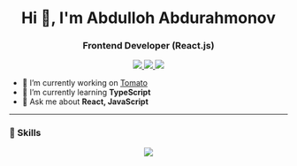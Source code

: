<h1 align="center">Hi 👋, I'm Abdulloh Abdurahmonov</h1>  
<h3 align="center">Frontend Developer (React.js)</h3>  

<p align="center">
  <a href="mailto:abdurahmonovabdulloh379@gmail.com">
    <img src="https://img.shields.io/badge/Email-Abdurahmonovabdulloh379@gmail.com-blue?logo=gmail&style=for-the-badge" />
  </a>
  <a href="https://github.com/cxAbdulloh">
    <img src="https://img.shields.io/badge/Github-CxAbdulloh-black?logo=github&style=for-the-badge" />
  </a>
  <a href="https://www.linkedin.com/in/abdulloh-abdurahmonov-149a3228b/">
    <img src="https://img.shields.io/badge/Linkedin-Abdulloh%20Abdurahmonov-blue?logo=linkedin&style=for-the-badge" />
  </a>
</p>

- 🔭 I’m currently working on [Tomato](https://github.com/cxAbdulloh/Tomato.git)  
- 🌱 I’m currently learning **TypeScript**  
- 💬 Ask me about **React, JavaScript**  

---

<h3 align="left">🧠 Skills</h3>  

<p align="center">
  <img src="https://skillicons.dev/icons?i=html,css,js,ts,react,nextjs,tailwind,bootstrap,figma,git,github,vscode,vite" />
</p>
